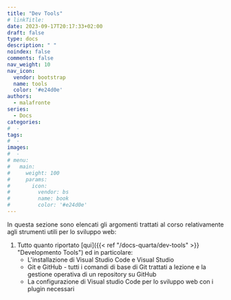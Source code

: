 ```yaml
---
title: "Dev Tools"
# linkTitle:
date: 2023-09-17T20:17:33+02:00
draft: false
type: docs
description: " "
noindex: false
comments: false
nav_weight: 10
nav_icon:
  vendor: bootstrap
  name: tools
  color: '#e24d0e'
authors:
  - malafronte
series:
  - Docs
categories:
#  - 
tags:
#  - 
images:
#  - 
# menu:
#   main:
#     weight: 100
#     params:
#       icon:
#         vendor: bs
#         name: book
#         color: '#e24d0e'
---
```

<style>p {text-align: justify}</style>
In questa sezione sono elencati gli argomenti trattati al corso relativamente agli strumenti utili per lo sviluppo web:

1. Tutto quanto riportato [qui]({{< ref "/docs-quarta/dev-tools" >}} "Developmento Tools") ed in particolare:  
   * L'installazione di Visual Studio Code e Visual Studio
   * Git e GitHub - tutti i comandi di base di Git trattati a lezione e la gestione operativa di un repository su GitHub
   * La configurazione di Visual studio Code per lo sviluppo web con i plugin necessari
